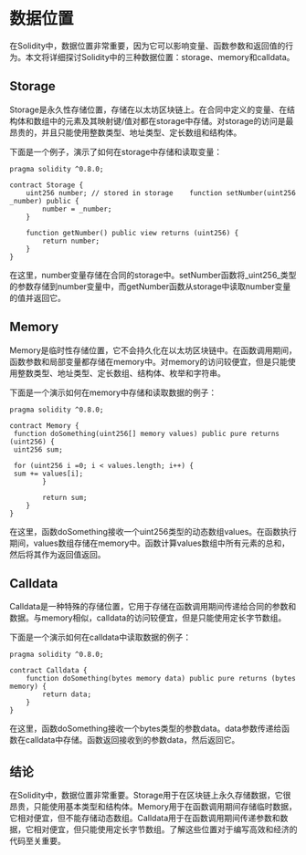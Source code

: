 # 数据位置

在Solidity中，数据位置非常重要，因为它可以影响变量、函数参数和返回值的行为。本文将详细探讨Solidity中的三种数据位置：storage、memory和calldata。

## Storage

Storage是永久性存储位置，存储在以太坊区块链上。在合同中定义的变量、在结构体和数组中的元素及其映射键/值对都在storage中存储。对storage的访问是最昂贵的，并且只能使用整数类型、地址类型、定长数组和结构体。

下面是一个例子，演示了如何在storage中存储和读取变量：

```
pragma solidity ^0.8.0;

contract Storage {
    uint256 number; // stored in storage    function setNumber(uint256 _number) public {
        number = _number;
    }

    function getNumber() public view returns (uint256) {
        return number;
    }
}
```

在这里，number变量存储在合同的storage中。setNumber函数将_uint256_类型的参数存储到number变量中，而getNumber函数从storage中读取number变量的值并返回它。

## Memory

Memory是临时性存储位置，它不会持久化在以太坊区块链中。在函数调用期间，函数参数和局部变量都存储在memory中。对memory的访问较便宜，但是只能使用整数类型、地址类型、定长数组、结构体、枚举和字符串。

下面是一个演示如何在memory中存储和读取数据的例子：

```
pragma solidity ^0.8.0;

contract Memory {
 function doSomething(uint256[] memory values) public pure returns (uint256) {
 uint256 sum;

 for (uint256 i =0; i < values.length; i++) {
 sum += values[i];
        }

        return sum;
    }
}
```

在这里，函数doSomething接收一个uint256类型的动态数组values。在函数执行期间，values数组存储在memory中。函数计算values数组中所有元素的总和，然后将其作为返回值返回。

## Calldata

Calldata是一种特殊的存储位置，它用于存储在函数调用期间传递给合同的参数和数据。与memory相似，calldata的访问较便宜，但是只能使用定长字节数组。

下面是一个演示如何在calldata中读取数据的例子：

```
pragma solidity ^0.8.0;

contract Calldata {
    function doSomething(bytes memory data) public pure returns (bytes memory) {
        return data;
    }
}
```

在这里，函数doSomething接收一个bytes类型的参数data。data参数传递给函数在calldata中存储。函数返回接收到的参数data，然后返回它。

## 结论

在Solidity中，数据位置非常重要。Storage用于在区块链上永久存储数据，它很昂贵，只能使用基本类型和结构体。Memory用于在函数调用期间存储临时数据，它相对便宜，但不能存储动态数组。Calldata用于在函数调用期间传递参数和数据，它相对便宜，但只能使用定长字节数组。了解这些位置对于编写高效和经济的代码至关重要。
